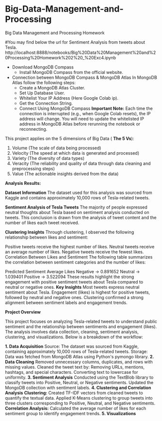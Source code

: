 # Big-Data-Management-and-Processing
Big Data Management and Processing Homework 

#You may find below the url for Sentiment Analysis from tweets about Tesla. 
http://localhost:8888/notebooks/Big%20Data%20Management%20and%20Processing%20Homework%202%20_%20Exc4.ipynb

- Download MongoDB Compass
    - Install MongoDB Compass from the official website.
- Connection between MongoDB Compass & MongoDB Atlas
  In MongoDB Atlas follow the following steps:
    - Create a MongoDB Atlas Cluster.
    - Set Up Database User.
    - Whitelist Your IP Address (Here Google Colab ip).
    - Get the Connection String.
    - Connect Using MongoDB Compass
**Important Note:**
Each time the connection is interrupted (e.g., when Google Colab resets), the IP address will change.
You will need to update the whitelisted IP address in MongoDB Atlas before rerunning the notebook or reconnecting.

This project applies on the 5 dimensions of Big Data ( **The 5 Vs**):
1. Volume (The scale of data being processed)
2. Velocity (The speed at which data is generated and processed)
3. Variety (The diversity of data types)
4. Veracity (The reliability and quality of data through data cleaning and preprocessing steps)
5. Value (The actionable insights derived from the data)

**Analysis Results:**

**Dataset Information**
The dataset used for this analysis was sourced from Kaggle and contains approximately 10,000 rows of Tesla-related tweets.

**Sentiment Analysis of Tesla Tweets**
The majority of people expressed neutral thoughts about Tesla based on sentiment analysis conducted on tweets. This conclusion is drawn from the analysis of tweet content and the number of likes each tweet received.

**Clustering Insights**
Through clustering, I observed the following relationship between likes and sentiment:

Positive tweets receive the highest number of likes.
Neutral tweets receive an average number of likes.
Negative tweets receive the fewest likes.
Correlation Between Likes and Sentiment
The following table summarizes the correlation between sentiment categories and the number of likes:

Predicted Sentiment	Average Likes
Negative ->	0.891652
Neutral	-> 1.039401
Positive -> 3.522094
These results highlight the strong engagement with positive sentiment tweets about Tesla compared to neutral or negative ones.
**Key Insights**
Most tweets express neutral sentiment about Tesla.
Engagement (likes) is highest for positive tweets, followed by neutral and negative ones.
Clustering confirmed a strong alignment between sentiment labels and engagement trends.

**Project Overview**

This project focuses on analyzing Tesla-related tweets to understand public sentiment and the relationship between sentiments and engagement (likes). The analysis involves data collection, cleaning, sentiment analysis, clustering, and visualizations. Below is a breakdown of the workflow:

**1. Data Acquisition**
Source: The dataset was sourced from Kaggle, containing approximately 10,000 rows of Tesla-related tweets.
Storage: Data was fetched from MongoDB Atlas using Python's pymongo library.
**2. Data Cleaning**
Removed unnecessary columns, duplicates, and rows with missing values.
Cleaned the tweet text by:
Removing URLs, mentions, hashtags, and special characters.
Converting text to lowercase for uniformity.
**3. Sentiment Analysis**
Conducted using the TextBlob library to classify tweets into Positive, Neutral, or Negative sentiments.
Updated the MongoDB collection with sentiment labels.
**4. Clustering and Correlation Analysis**
**Clustering:**
Created TF-IDF vectors from cleaned tweets to quantify the textual data.
Applied K-Means clustering to group tweets into three clusters corresponding to Positive, Neutral, and Negative sentiments.
**Correlation Analysis:**
Calculated the average number of likes for each sentiment group to identify engagement trends.
**5. Visualizations**
